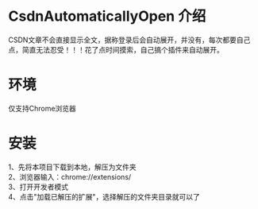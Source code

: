 # CsdnAutomaticallyOpen 介绍
CSDN文章不会直接显示全文，据称登录后会自动展开，并没有，每次都要自己点，简直无法忍受！！！花了点时间摸索，自己搞个插件来自动展开。

# 环境
仅支持Chrome浏览器

# 安装
1、先将本项目下载到本地，解压为文件夹  
2、浏览器输入：chrome://extensions/  
3、打开开发者模式  
4、点击"加载已解压的扩展"，选择解压的文件夹目录就可以了  
